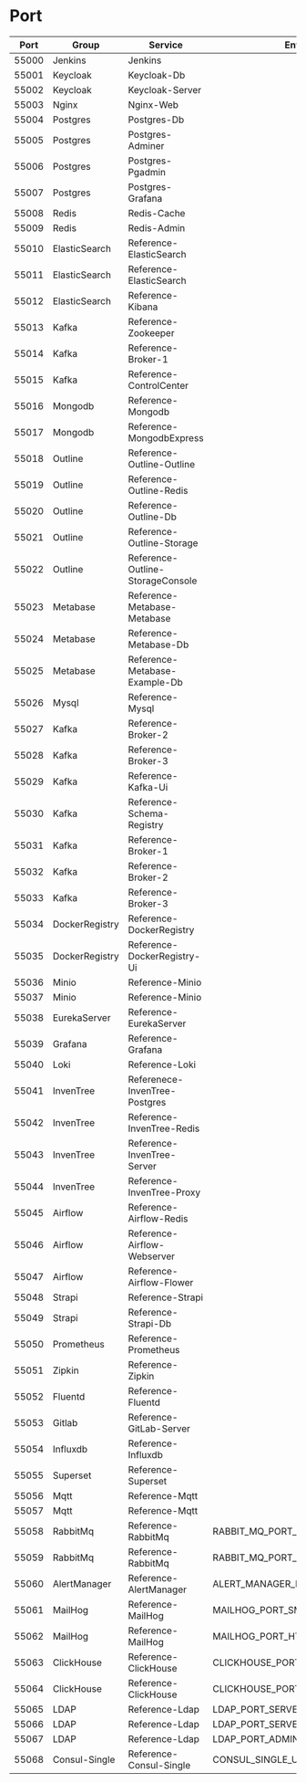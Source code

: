 # Port

Port | Group | Service | Env
--- |--- |--- |---
55000 | Jenkins | Jenkins
55001 | Keycloak | Keycloak-Db
55002 | Keycloak | Keycloak-Server
55003 | Nginx | Nginx-Web
55004 | Postgres | Postgres-Db
55005 | Postgres | Postgres-Adminer
55006 | Postgres | Postgres-Pgadmin
55007 | Postgres | Postgres-Grafana
55008 | Redis | Redis-Cache
55009 | Redis | Redis-Admin
55010 | ElasticSearch | Reference-ElasticSearch
55011 | ElasticSearch | Reference-ElasticSearch
55012 | ElasticSearch | Reference-Kibana
55013 | Kafka | Reference-Zookeeper
55014 | Kafka | Reference-Broker-1
55015 | Kafka | Reference-ControlCenter
55016 | Mongodb | Reference-Mongodb
55017 | Mongodb | Reference-MongodbExpress
55018 | Outline | Reference-Outline-Outline
55019 | Outline | Reference-Outline-Redis
55020 | Outline | Reference-Outline-Db
55021 | Outline | Reference-Outline-Storage
55022 | Outline | Reference-Outline-StorageConsole
55023 | Metabase | Reference-Metabase-Metabase
55024 | Metabase | Reference-Metabase-Db
55025 | Metabase | Reference-Metabase-Example-Db
55026 | Mysql | Reference-Mysql
55027 | Kafka | Reference-Broker-2
55028 | Kafka | Reference-Broker-3
55029 | Kafka | Reference-Kafka-Ui
55030 | Kafka | Reference-Schema-Registry
55031 | Kafka | Reference-Broker-1
55032 | Kafka | Reference-Broker-2
55033 | Kafka | Reference-Broker-3
55034 | DockerRegistry | Reference-DockerRegistry
55035 | DockerRegistry | Reference-DockerRegistry-Ui
55036 | Minio | Reference-Minio
55037 | Minio | Reference-Minio
55038 | EurekaServer | Reference-EurekaServer
55039 | Grafana | Reference-Grafana
55040 | Loki | Reference-Loki
55041 | InvenTree | Referenece-InvenTree-Postgres
55042 | InvenTree | Reference-InvenTree-Redis
55043 | InvenTree | Reference-InvenTree-Server
55044 | InvenTree | Reference-InvenTree-Proxy
55045 | Airflow | Reference-Airflow-Redis
55046 | Airflow | Reference-Airflow-Webserver
55047 | Airflow | Reference-Airflow-Flower
55048 | Strapi | Reference-Strapi
55049 | Strapi | Reference-Strapi-Db
55050 | Prometheus | Reference-Prometheus
55051 | Zipkin | Reference-Zipkin
55052 | Fluentd | Reference-Fluentd
55053 | Gitlab | Reference-GitLab-Server
55054 | Influxdb | Reference-Influxdb
55055 | Superset | Reference-Superset
55056 | Mqtt | Reference-Mqtt
55057 | Mqtt | Reference-Mqtt
55058 | RabbitMq | Reference-RabbitMq | RABBIT_MQ_PORT_DEFAULT
55059 | RabbitMq | Reference-RabbitMq | RABBIT_MQ_PORT_MANAGEMENT
55060 | AlertManager | Reference-AlertManager | ALERT_MANAGER_PORT
55061 | MailHog | Reference-MailHog | MAILHOG_PORT_SMTP
55062 | MailHog | Reference-MailHog | MAILHOG_PORT_HTTP
55063 | ClickHouse | Reference-ClickHouse | CLICKHOUSE_PORT_HTTP
55064 | ClickHouse | Reference-ClickHouse | CLICKHOUSE_PORT_NATIVE_CLIENT
55065 | LDAP | Reference-Ldap | LDAP_PORT_SERVER_HTTP
55066 | LDAP | Reference-Ldap | LDAP_PORT_SERVER_TLS
55067 | LDAP | Reference-Ldap | LDAP_PORT_ADMIN
55068 | Consul-Single | Reference-Consul-Single | CONSUL_SINGLE_UI_PORT
